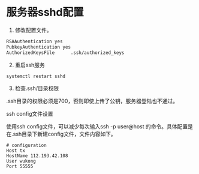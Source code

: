 # 服务器sshd配置

1. 修改配置文件。

```sh
RSAAuthentication yes
PubkeyAuthentication yes
AuthorizedKeysFile      .ssh/authorized_keys
```

2.  重启ssh服务

```sh
systemctl restart sshd
```

3.  检查.ssh/目录权限

.ssh目录的权限必须是700，否则即使上传了公钥，服务器登陆也不通过。



ssh config文件设置

使用ssh config文件，可以减少每次输入ssh -p user@host 的命令。具体配置是在.ssh目录下新建config文件，文件内容如下。

```
# configuration
Host tx
HostName 112.193.42.108
User wukong
Port 55555
```



